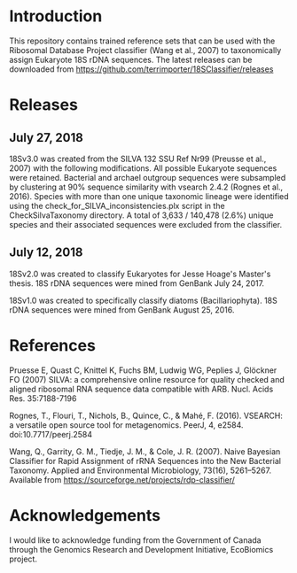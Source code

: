 # Introduction

This repository contains trained reference sets that can be used with the Ribosomal Database Project classifier (Wang et al., 2007) to taxonomically assign Eukaryote 18S rDNA sequences.  The latest releases can be downloaded from https://github.com/terrimporter/18SClassifier/releases

# Releases

## July 27, 2018

18Sv3.0 was created from the SILVA 132 SSU Ref Nr99 (Preusse et al., 2007) with the following modifications.  All possible Eukaryote sequences were retained.  Bacterial and archael outgroup sequences were subsampled by clustering at 90% sequence similarity with vsearch 2.4.2 (Rognes et al., 2016). Species with more than one unique taxonomic lineage were identified using the check_for_SILVA_inconsistencies.plx script in the CheckSilvaTaxonomy directory.  A total of 3,633 / 140,478 (2.6%) unique species and their associated sequences were excluded from the classifier.

## July 12, 2018

18Sv2.0 was created to classify Eukaryotes for Jesse Hoage's Master's thesis.  18S rDNA sequences were mined from GenBank July 24, 2017.

18Sv1.0 was created to specifically classify diatoms (Bacillariophyta).  18S rDNA sequences were mined from GenBank August 25, 2016.

# References

Pruesse E, Quast C, Knittel K, Fuchs BM, Ludwig WG, Peplies J, Glöckner FO (2007) SILVA: a comprehensive online resource for quality checked and aligned ribosomal RNA sequence data compatible with ARB. Nucl. Acids Res. 35:7188-7196 

Rognes, T., Flouri, T., Nichols, B., Quince, C., & Mahé, F. (2016). VSEARCH: a versatile open source tool for metagenomics. PeerJ, 4, e2584. doi:10.7717/peerj.2584

Wang, Q., Garrity, G. M., Tiedje, J. M., & Cole, J. R. (2007). Naive Bayesian Classifier for Rapid Assignment of rRNA Sequences into the New Bacterial Taxonomy. Applied and Environmental Microbiology, 73(16), 5261–5267. Available from https://sourceforge.net/projects/rdp-classifier/

# Acknowledgements

I would like to acknowledge funding from the Government of Canada through the Genomics Research and Development Initiative, EcoBiomics project.

